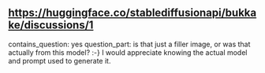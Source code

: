 ## https://huggingface.co/stablediffusionapi/bukkake/discussions/1

contains_question: yes
question_part: is that just a filler image, or was that actually from this model? :-} I would appreciate knowing the actual model and prompt used to generate it. 